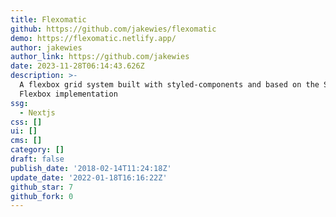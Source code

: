 ```yaml
---
title: Flexomatic
github: https://github.com/jakewies/flexomatic
demo: https://flexomatic.netlify.app/
author: jakewies
author_link: https://github.com/jakewies
date: 2023-11-28T06:14:43.626Z
description: >-
  A flexbox grid system built with styled-components and based on the Solved by
  Flexbox implementation
ssg:
  - Nextjs
css: []
ui: []
cms: []
category: []
draft: false
publish_date: '2018-02-14T11:24:18Z'
update_date: '2022-01-18T16:16:22Z'
github_star: 7
github_fork: 0
---
```

